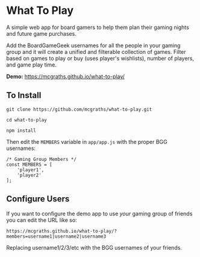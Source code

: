 # What To Play

A simple web app for board gamers to help them plan their gaming nights and future game purchases. 

Add the BoardGameGeek usernames for all the people in your gaming group and it will create a unified and filterable collection of games. Filter based on games to play or buy (uses player's wishlists), number of players, and game play time.

**Demo:** https://mcgraths.github.io/what-to-play/

## To Install

`git clone https://github.com/mcgraths/what-to-play.git`

`cd what-to-play`

`npm install`

Then edit the `MEMBERS` variable in `app/app.js` with the proper BGG usernames:

```
/* Gaming Group Members */
const MEMBERS = [
	'player1',
	'player2'
];
```

## Configure Users

If you want to configure the demo app to use *your* gaming group of friends you can edit the URL like so:

`https://mcgraths.github.io/what-to-play/?members=username1|username2|username3`

Replacing username1/2/3/etc with the BGG usernames of your friends.